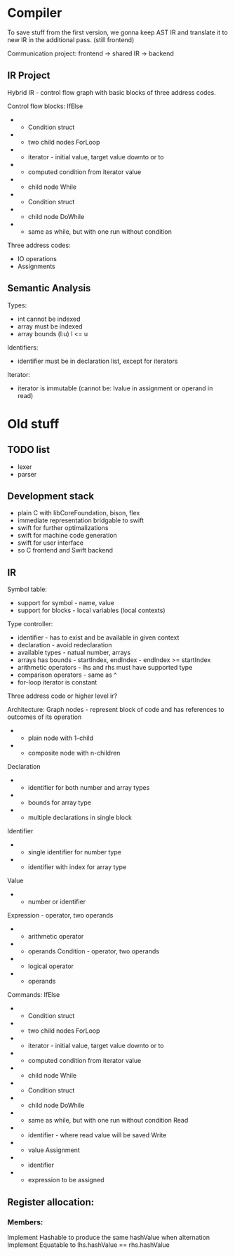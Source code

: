 # Compiler

To save stuff from the first version, we gonna keep AST IR
and translate it to new IR in the additional pass. (still frontend)

Communication project:
frontend -> shared IR -> backend

## IR Project
Hybrid IR - control flow graph with basic blocks of three address codes.

Control flow blocks:
If<condition>Else
* * Condition struct
* * two child nodes
ForLoop
* * iterator - initial value, target value downto or to
* * computed condition from iterator value
* * child node
While
* * Condition struct
* * child node
DoWhile
* * same as while, but with one run without condition

Three address codes:
- IO operations
- Assignments

## Semantic Analysis

Types:
- int cannot be indexed
- array must be indexed
- array bounds (l:u) l <= u


Identifiers:
- identifier must be in declaration list, except for iterators

Iterator:
- iterator is immutable (cannot be: lvalue in assignment or operand in read)


# Old stuff

## TODO list
* lexer
* parser

## Development stack
* plain C with libCoreFoundation, bison, flex
* immediate representation bridgable to swift
* swift for further optimalizations
* swift for machine code generation
* swift for user interface  
* so C frontend and Swift backend

## IR
Symbol table:
* support for symbol - name, value
* support for blocks - local variables (local contexts)

Type controller:
* identifier - has to exist and be available in given context
* declaration - avoid redeclaration
* available types - natual number, arrays
* arrays has bounds - startIndex, endIndex - endIndex >= startIndex
* arithmetic operators - lhs and rhs must have supported type
* comparison operators - same as ^
* for-loop iterator is constant

Three address code or higher level ir?

Architecture:
Graph nodes - represent block of code and has references to outcomes of its operation
* * plain node with 1-child
* * composite node with n-children

Declaration
* * identifier for both number and array types
* * bounds for array type
* * multiple declarations in single block

Identifier
* * single identifier for number type
* * identifier with index for array type

Value
* * number or identifier

Expression - operator, two operands
* * arithmetic operator
* * operands
Condition - operator, two operands
* * logical operator
* * operands

Commands:
If<condition>Else
* * Condition struct
* * two child nodes
ForLoop
* * iterator - initial value, target value downto or to
* * computed condition from iterator value
* * child node
While
* * Condition struct
* * child node
DoWhile
* * same as while, but with one run without condition
Read
* * identifier - where read value will be saved
Write
* * value
Assignment
* * identifier
* * expression to be assigned

## Register allocation:
### Members:
Implement Hashable to produce the same hashValue when alternation
Implement Equatable to lhs.hashValue == rhs.hashValue
